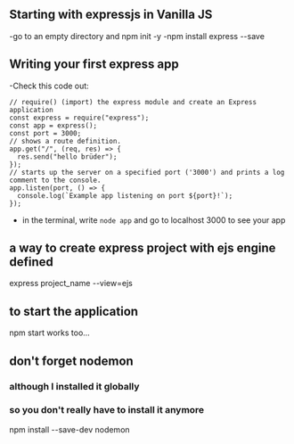 ## Starting with expressjs in Vanilla JS

-go to an empty directory and npm init -y
-npm install express --save

## Writing your first express app

-Check this code out:

```
// require() (import) the express module and create an Express application
const express = require("express");
const app = express();
const port = 3000;
// shows a route definition.
app.get("/", (req, res) => {
  res.send("hello brüder");
});
// starts up the server on a specified port ('3000') and prints a log comment to the console.
app.listen(port, () => {
  console.log(`Example app listening on port ${port}!`);
});
```

- in the terminal, write `node app` and go to localhost 3000 to see your app

## a way to create express project with ejs engine defined

express project_name --view=ejs

## to start the application

npm start works too...

## don't forget nodemon

### although I installed it globally

### so you don't really have to install it anymore

npm install --save-dev nodemon
